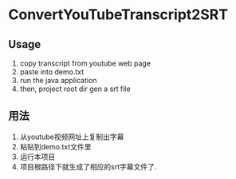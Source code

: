 # ConvertYouTubeTranscript2SRT

## Usage

1. copy transcript from youtube web page
2. paste into demo.txt
3. run the java application
4. then, project root dir gen a srt file

## 用法

1. 从youtube视频网址上复制出字幕
2. 粘贴到demo.txt文件里
3. 运行本项目
4. 项目根路径下就生成了相应的srt字幕文件了.